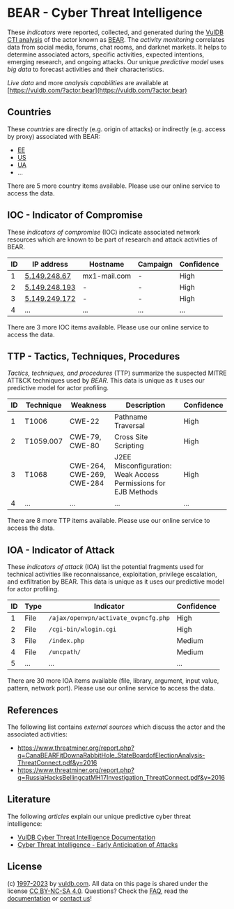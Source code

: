 # BEAR - Cyber Threat Intelligence

These _indicators_ were reported, collected, and generated during the [VulDB CTI analysis](https://vuldb.com/?kb.cti) of the actor known as [BEAR](https://vuldb.com/?actor.bear). The _activity monitoring_ correlates data from social media, forums, chat rooms, and darknet markets. It helps to determine associated actors, specific activities, expected intentions, emerging research, and ongoing attacks. Our unique _predictive model_ uses _big data_ to forecast activities and their characteristics.

_Live data_ and more _analysis capabilities_ are available at [https://vuldb.com/?actor.bear](https://vuldb.com/?actor.bear)

## Countries

These _countries_ are directly (e.g. origin of attacks) or indirectly (e.g. access by proxy) associated with BEAR:

* [EE](https://vuldb.com/?country.ee)
* [US](https://vuldb.com/?country.us)
* [UA](https://vuldb.com/?country.ua)
* ...

There are 5 more country items available. Please use our online service to access the data.

## IOC - Indicator of Compromise

These _indicators of compromise_ (IOC) indicate associated network resources which are known to be part of research and attack activities of BEAR.

ID | IP address | Hostname | Campaign | Confidence
-- | ---------- | -------- | -------- | ----------
1 | [5.149.248.67](https://vuldb.com/?ip.5.149.248.67) | mx1-mail.com | - | High
2 | [5.149.248.193](https://vuldb.com/?ip.5.149.248.193) | - | - | High
3 | [5.149.249.172](https://vuldb.com/?ip.5.149.249.172) | - | - | High
4 | ... | ... | ... | ...

There are 3 more IOC items available. Please use our online service to access the data.

## TTP - Tactics, Techniques, Procedures

_Tactics, techniques, and procedures_ (TTP) summarize the suspected MITRE ATT&CK techniques used by _BEAR_. This data is unique as it uses our predictive model for actor profiling.

ID | Technique | Weakness | Description | Confidence
-- | --------- | -------- | ----------- | ----------
1 | T1006 | CWE-22 | Pathname Traversal | High
2 | T1059.007 | CWE-79, CWE-80 | Cross Site Scripting | High
3 | T1068 | CWE-264, CWE-269, CWE-284 | J2EE Misconfiguration: Weak Access Permissions for EJB Methods | High
4 | ... | ... | ... | ...

There are 8 more TTP items available. Please use our online service to access the data.

## IOA - Indicator of Attack

These _indicators of attack_ (IOA) list the potential fragments used for technical activities like reconnaissance, exploitation, privilege escalation, and exfiltration by BEAR. This data is unique as it uses our predictive model for actor profiling.

ID | Type | Indicator | Confidence
-- | ---- | --------- | ----------
1 | File | `/ajax/openvpn/activate_ovpncfg.php` | High
2 | File | `/cgi-bin/wlogin.cgi` | High
3 | File | `/index.php` | Medium
4 | File | `/uncpath/` | Medium
5 | ... | ... | ...

There are 30 more IOA items available (file, library, argument, input value, pattern, network port). Please use our online service to access the data.

## References

The following list contains _external sources_ which discuss the actor and the associated activities:

* https://www.threatminer.org/report.php?q=CanaBEARFitDownaRabbitHole_StateBoardofElectionAnalysis-ThreatConnect.pdf&y=2016
* https://www.threatminer.org/report.php?q=RussiaHacksBellingcatMH17Investigation_ThreatConnect.pdf&y=2016

## Literature

The following _articles_ explain our unique predictive cyber threat intelligence:

* [VulDB Cyber Threat Intelligence Documentation](https://vuldb.com/?kb.cti)
* [Cyber Threat Intelligence - Early Anticipation of Attacks](https://www.scip.ch/en/?labs.20201022)

## License

(c) [1997-2023](https://vuldb.com/?kb.changelog) by [vuldb.com](https://vuldb.com/?kb.about). All data on this page is shared under the license [CC BY-NC-SA 4.0](https://creativecommons.org/licenses/by-nc-sa/4.0/). Questions? Check the [FAQ](https://vuldb.com/?kb.faq), read the [documentation](https://vuldb.com/?kb) or [contact us](https://vuldb.com/?contact)!
